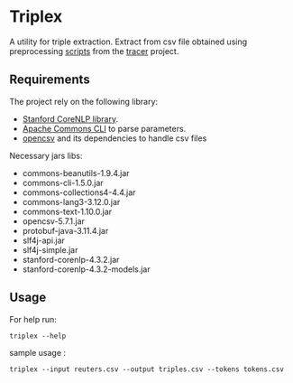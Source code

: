 # Triplex

A utility for triple extraction.
 Extract from csv file obtained using preprocessing [scripts](https://github.com/semlab/tracer/tree/master/datasets) from the [tracer](https://github.com/semlab/tracer/) project.

## Requirements 

The project rely on the following library:

* [Stanford CoreNLP library](https://github.com/stanfordnlp/CoreNLP).
* [Apache Commons CLI](https://commons.apache.org/proper/commons-cli) to parse parameters.
* [opencsv](https://opencsv.sourceforge.net/) and its dependencies to handle csv files

Necessary jars libs:

* commons-beanutils-1.9.4.jar
* commons-cli-1.5.0.jar
* commons-collections4-4.4.jar
* commons-lang3-3.12.0.jar
* commons-text-1.10.0.jar
* opencsv-5.7.1.jar
* protobuf-java-3.11.4.jar
* slf4j-api.jar
* slf4j-simple.jar
* stanford-corenlp-4.3.2.jar
* stanford-corenlp-4.3.2-models.jar

## Usage

For help run:

```
triplex --help
```

sample usage :

```
triplex --input reuters.csv --output triples.csv --tokens tokens.csv
```


